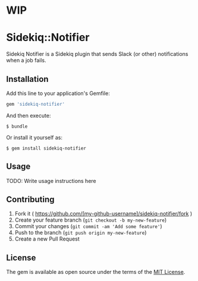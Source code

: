 # WIP

# Sidekiq::Notifier

Sidekiq Notifier is a Sidekiq plugin that sends Slack (or other) notifications when a job fails.

## Installation

Add this line to your application's Gemfile:

```ruby
gem 'sidekiq-notifier'
```

And then execute:

    $ bundle

Or install it yourself as:

    $ gem install sidekiq-notifier

## Usage

TODO: Write usage instructions here


## Contributing

1. Fork it ( https://github.com/[my-github-username]/sidekiq-notifier/fork )
2. Create your feature branch (`git checkout -b my-new-feature`)
3. Commit your changes (`git commit -am 'Add some feature'`)
4. Push to the branch (`git push origin my-new-feature`)
5. Create a new Pull Request


## License

The gem is available as open source under the terms of the [MIT License](http://opensource.org/licenses/MIT).

